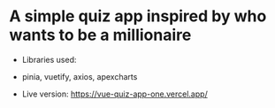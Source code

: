 # A simple quiz app inspired by who wants to be a millionaire

- Libraries used:
- pinia, vuetify, axios, apexcharts

- Live version: https://vue-quiz-app-one.vercel.app/
